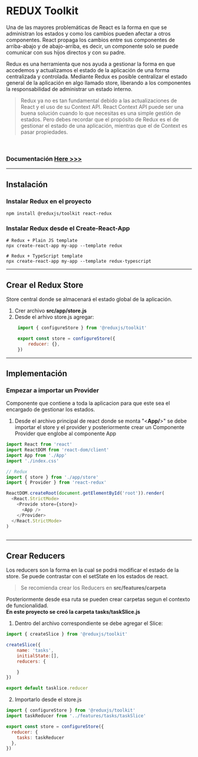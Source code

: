 # **REDUX Toolkit**

 Una de las mayores problemáticas de React es la forma en que se administran los estados y como los cambios pueden afectar a otros componentes. React propaga los cambios entre sus componentes de arriba-abajo y de abajo-arriba, es decir, un componente solo se puede comunicar con sus hijos directos y con su padre.

 Redux es una herramienta que nos ayuda a gestionar la forma en que accedemos y actualizamos el estado de la aplicación de una forma centralizada y controlada. Mediante Redux es posible centralizar el estado general de la aplicación en algo llamado store, liberando a los componentes la responsabilidad de administrar un estado interno.

 > Redux ya no es tan fundamental debido a las actualizaciones de React y el uso de su Context API. React Context API puede ser una buena solución cuando lo que necesitas es una simple gestión de estados. Pero debes recordar que el propósito de Redux es el de gestionar el estado de una aplicación, mientras que el de Context es pasar propiedades.

<br>

### **Documentación [Here >>>](https://redux-toolkit.js.org/)**
---
## **Instalación**

### **Instalar Redux en el proyecto**
```
npm install @reduxjs/toolkit react-redux
```

### **Instalar Redux desde el Create-React-App**
```
# Redux + Plain JS template
npx create-react-app my-app --template redux

# Redux + TypeScript template
npx create-react-app my-app --template redux-typescript
```
---
## **Crear el Redux Store**
Store central donde se almacenará el estado global de la aplicación.

1. Crer archivo **src/app/store.js**
2. Desde el arhivo store.js agregar:
   ```Javascript
    import { configureStore } from '@reduxjs/toolkit'

    export const store = configureStore({
        reducer: {},
    })
   ```
---
## **Implementación**

### **Empezar a importar un Provider**
Componente que contiene a toda la aplicacion para que este sea el encargado de gestionar los estados.

1. Desde el archivo principal de react donde se monta "<**App/**>" se debe importar el store y el provider y posteriormente crear un Componente Provider que englobe al componente App
```Javascript
import React from 'react'
import ReactDOM from 'react-dom/client'
import App from './App'
import './index.css'

// Redux
import { store } from './app/store'
import { Provider } from 'react-redux'

ReactDOM.createRoot(document.getElementById('root')).render(
  <React.StrictMode>
    <Provide store={store}>
      <App />
    </Provider>
  </React.StrictMode>
)
  
```
---
## **Crear Reducers**
Los reducers son la forma en la cual se podrá modificar el estado de la store. Se puede contrastar con el setState en los estados de react.

> Se recomienda crear los Reducers en **src/features/carpeta**

Posteriormente desde esa ruta se pueden crear carpetas segun el contexto de funcionalidad. <br>
**En este proyecto se creó la carpeta tasks/taskSlice.js** 

1. Dentro del archivo correspondiente se debe agregar el Slice: 
```Javascript 
import { createSlice } from '@reduxjs/toolkit' 

createSlice({
    name: 'tasks',
    initialState:[],
    reducers: {

    }
})

export default tasklice.reducer
```
2. Importarlo desde el store.js
```javascript
import { configureStore } from '@reduxjs/toolkit'
import taskReducer from '../features/tasks/taskSlice'

export const store = configureStore({
  reducer: {
    tasks: taskReducer
  },
})
```